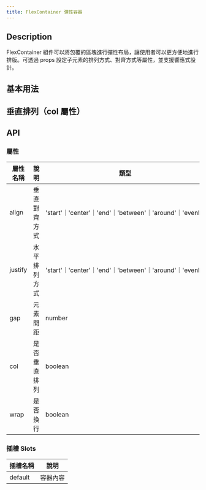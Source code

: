 ```yaml
---
title: FlexContainer 彈性容器
---
```


## Description

FlexContainer 組件可以將包覆的區塊進行彈性布局，讓使用者可以更方便地進行排版。可透過 props 設定子元素的排列方式、對齊方式等屬性，並支援響應式設計。

## 基本用法

<Demo>
  <BasicDemo />
  <template #code>

```vue
<template>
  <FlexContainer align="center" justify="between" :gap="16">
    <div style="background:#eee;padding:8px;">區塊一</div>
    <div style="background:#eee;padding:8px;">區塊二</div>
    <div style="background:#eee;padding:8px;">區塊三</div>
  </FlexContainer>
</template>
```

  </template>
</Demo>

## 垂直排列（col 屬性）

<Demo>
  <ColDemo />
  <template #code>

```vue
<template>
  <FlexContainer align="center" justify="center" :gap="12" col>
    <div style="background:#eee;padding:8px;">垂直一</div>
    <div style="background:#eee;padding:8px;">垂直二</div>
    <div style="background:#eee;padding:8px;">垂直三</div>
  </FlexContainer>
</template>
```

  </template>
</Demo>

## API

### 屬性

| 屬性名稱 | 說明         | 類型                                                    | 默認值 |
| -------- | ------------ | ------------------------------------------------------- | ------ |
| align    | 垂直對齊方式 | 'start'｜'center'｜'end'｜'between'｜'around'｜'evenly' | 無     |
| justify  | 水平排列方式 | 'start'｜'center'｜'end'｜'between'｜'around'｜'evenly' | 無     |
| gap      | 元素間距     | number                                                  | 0      |
| col      | 是否垂直排列 | boolean                                                 | false  |
| wrap     | 是否換行     | boolean                                                 | false  |

### 插槽 Slots

| 插槽名稱 | 說明     |
| -------- | -------- |
| default  | 容器內容 |

<script setup>
import { SConfigProvider } from '@/index'
import BasicDemo from '@/components/FlexContainer/demos/BasicDemo.vue'
import ColDemo from '@/components/FlexContainer/demos/ColDemo.vue'
</script>
